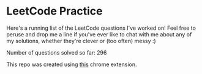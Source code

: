 # LeetCode Practice

Here's a running list of the LeetCode questions I've worked on! Feel free to peruse and drop me a line if you've ever like to chat with me about any of my solutions, whether they're clever or (too often) messy :)

Number of questions solved so far: 296

This repo was created using [this](https://github.com/QasimWani/LeetHub) chrome extension.
